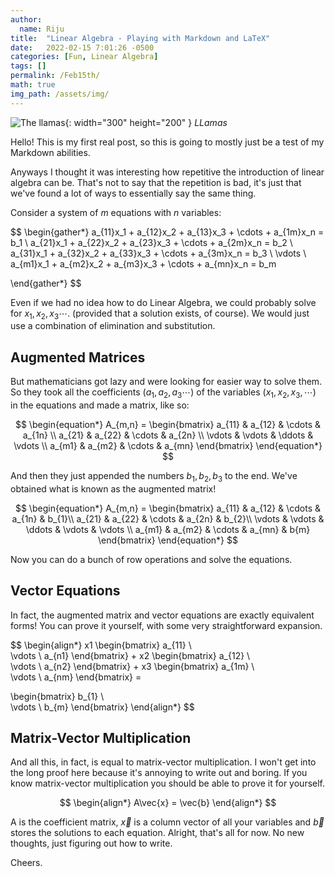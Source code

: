 ```yaml
---
author:
  name: Riju
title:  "Linear Algebra - Playing with Markdown and LaTeX"
date:   2022-02-15 7:01:26 -0500
categories: [Fun, Linear Algebra]
tags: []
permalink: /Feb15th/
math: true
img_path: /assets/img/
---
```

![The llamas](IMG-3749.jpg){: width="300" height="200" }
_LLamas_


Hello! This is my first real post, so this is going to mostly just be a test of my Markdown abilities.


Anyways I thought it was interesting how repetitive the introduction of linear algebra can be. That's not to say that the repetition is bad, it's just that we've found a lot of ways to essentially say the same thing.

Consider a system of $m$ equations with $n$ variables:

$$
\begin{gather*}
a_{11}x_1 + a_{12}x_2 + a_{13}x_3 + \cdots + a_{1m}x_n = b_1 \\
a_{21}x_1 + a_{22}x_2 + a_{23}x_3 + \cdots + a_{2m}x_n = b_2 \\
a_{31}x_1 + a_{32}x_2 + a_{33}x_3 + \cdots + a_{3m}x_n = b_3 \\
\vdots \\
a_{m1}x_1 + a_{m2}x_2 + a_{m3}x_3 + \cdots + a_{mn}x_n = b_m

\end{gather*}
$$

Even if we had no idea how to do Linear Algebra, we could probably solve for $x_1, x_2, x_3 \cdots$. (provided that a solution exists, of course). We would just use a combination of elimination and substitution.

## Augmented Matrices
But mathematicians got lazy and were looking for easier way to solve them. So they took all the coefficients ($a_1, a_2, a_3 \cdots$) of the variables ($x_1, x_2, x_3, \cdots$) in the equations and made a matrix, like so:

$$
\begin{equation*}
A_{m,n} =
\begin{bmatrix}
a_{11} & a_{12} & \cdots & a_{1n} \\
a_{21} & a_{22} & \cdots & a_{2n} \\
\vdots  & \vdots  & \ddots & \vdots  \\
a_{m1} & a_{m2} & \cdots & a_{mn}
\end{bmatrix}
\end{equation*}
$$

And then they just appended the numbers $b_1, b_2, b_3$ to the end. We've obtained what is known as the augmented matrix!

$$
\begin{equation*}
A_{m,n} =
\begin{bmatrix}
a_{11} & a_{12} & \cdots & a_{1n} & b_{1}\\
a_{21} & a_{22} & \cdots & a_{2n} & b_{2}\\
\vdots  & \vdots  & \ddots & \vdots & \vdots \\
a_{m1} & a_{m2} & \cdots & a_{mn} & b{m}
\end{bmatrix}
\end{equation*}
$$

Now you can do a bunch of row operations and solve the equations.

## Vector Equations

In fact, the augmented matrix and vector equations are exactly equivalent forms! You can prove it yourself, with some very straightforward expansion.

$$
\begin{align*}
x1
\begin{bmatrix}
 a_{11} \\           
 \vdots \\
 a_{n1}
\end{bmatrix} +
x2
\begin{bmatrix}
 a_{12} \\           
 \vdots \\
 a_{n2}
\end{bmatrix} +
x3
\begin{bmatrix}
 a_{1m} \\           
 \vdots \\
 a_{nm}
\end{bmatrix} =

\begin{bmatrix}
 b_{1} \\           
 \vdots \\
 b_{m}
\end{bmatrix}
\end{align*}
$$

## Matrix-Vector Multiplication
And all this, in fact, is equal to matrix-vector multiplication. I won't get into the long proof here because it's annoying to write out and boring. If you know matrix-vector multiplication you should be able to prove it for yourself.

$$
\begin{align*}
A\vec{x} = \vec{b}
\end{align*}
$$

A is the coefficient matrix, $\vec{x}$ is a column vector of all your variables and $\vec{b}$ stores the solutions to each equation. Alright, that's all for now. No new thoughts, just figuring out how to write.

Cheers.
